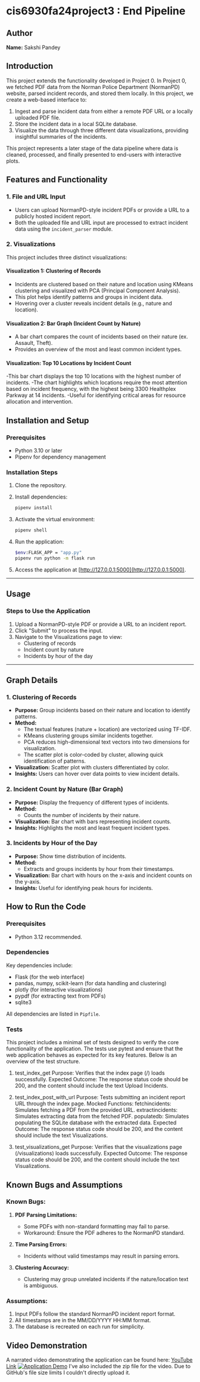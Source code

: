 # cis6930fa24project3 : End Pipeline

## Author
**Name:** Sakshi Pandey

## Introduction
This project extends the functionality developed in Project 0. In Project 0, we fetched PDF data from the Norman Police Department (NormanPD) website, parsed incident records, and stored them locally. In this project, we create a web-based interface to:

1. Ingest and parse incident data from either a remote PDF URL or a locally uploaded PDF file.
2. Store the incident data in a local SQLite database.
3. Visualize the data through three different data visualizations, providing insightful summaries of the incidents.

This project represents a later stage of the data pipeline where data is cleaned, processed, and finally presented to end-users with interactive plots.

## **Features and Functionality**

### **1. File and URL Input**
- Users can upload NormanPD-style incident PDFs or provide a URL to a publicly hosted incident report.
- Both the uploaded file and URL input are processed to extract incident data using the `incident_parser` module.

### **2. Visualizations**
This project includes three distinct visualizations:

#### **Visualization 1: Clustering of Records**
- Incidents are clustered based on their nature and location using KMeans clustering and visualized with PCA (Principal Component Analysis).
- This plot helps identify patterns and groups in incident data.
- Hovering over a cluster reveals incident details (e.g., nature and location).

#### **Visualization 2: Bar Graph (Incident Count by Nature)**
- A bar chart compares the count of incidents based on their nature (ex. Assault, Theft).
- Provides an overview of the most and least common incident types.

#### **Visualization: Top 10 Locations by Incident Count**
-This bar chart displays the top 10 locations with the highest number of incidents.
-The chart highlights which locations require the most attention based on incident frequency, with the highest being 3300 Healthplex Parkway at 14 incidents.
-Useful for identifying critical areas for resource allocation and intervention.

## **Installation and Setup**

### **Prerequisites**
- Python 3.10 or later
- Pipenv for dependency management

### **Installation Steps**
1. Clone the repository.

2. Install dependencies:
   ```bash
   pipenv install
   ```

3. Activate the virtual environment:
   ```bash
   pipenv shell
   ```

4. Run the application:
   ```bash
   $env:FLASK_APP = "app.py"  
   pipenv run python -m flask run
   ```

5. Access the application at [http://127.0.0.1:5000](http://127.0.0.1:5000).

---

## **Usage**

### **Steps to Use the Application**
1. Upload a NormanPD-style PDF or provide a URL to an incident report.
2. Click "Submit" to process the input.
3. Navigate to the Visualizations page to view:
   - Clustering of records
   - Incident count by nature
   - Incidents by hour of the day

---

## **Graph Details**

### **1. Clustering of Records**
- **Purpose:** Group incidents based on their nature and location to identify patterns.
- **Method:**
  - The textual features (nature + location) are vectorized using TF-IDF.
  - KMeans clustering groups similar incidents together.
  - PCA reduces high-dimensional text vectors into two dimensions for visualization.
  - The scatter plot is color-coded by cluster, allowing quick identification of patterns.
- **Visualization:** Scatter plot with clusters differentiated by color.
- **Insights:** Users can hover over data points to view incident details.

### **2. Incident Count by Nature (Bar Graph)**
- **Purpose:** Display the frequency of different types of incidents.
- **Method:**
  - Counts the number of incidents by their nature.
- **Visualization:** Bar chart with bars representing incident counts.
- **Insights:** Highlights the most and least frequent incident types.

### **3. Incidents by Hour of the Day**
- **Purpose:** Show time distribution of incidents.
- **Method:**
  - Extracts and groups incidents by hour from their timestamps.
- **Visualization:** Bar chart with hours on the x-axis and incident counts on the y-axis.
- **Insights:** Useful for identifying peak hours for incidents.

## How to Run the Code

### Prerequisites
- Python 3.12 recommended.

### Dependencies
Key dependencies include:
- Flask (for the web interface)
- pandas, numpy, scikit-learn (for data handling and clustering)
- plotly (for interactive visualizations)
- pypdf (for extracting text from PDFs)
- sqlite3 

All dependencies are listed in `Pipfile`.
### Tests
This project includes a minimal set of tests designed to verify the core functionality of the application. The tests use pytest and ensure that the web application behaves as expected for its key features. Below is an overview of the test structure. 

1. test_index_get
Purpose: Verifies that the index page (/) loads successfully.
Expected Outcome: The response status code should be 200, and the content should include the text Upload Incidents.

2. test_index_post_with_url
Purpose: Tests submitting an incident report URL through the index page.
Mocked Functions:
fetchincidents: Simulates fetching a PDF from the provided URL.
extractincidents: Simulates extracting data from the fetched PDF.
populatedb: Simulates populating the SQLite database with the extracted data.
Expected Outcome: The response status code should be 200, and the content should include the text Visualizations.

3. test_visualizations_get
Purpose: Verifies that the visualizations page (/visualizations) loads successfully.
Expected Outcome: The response status code should be 200, and the content should include the text Visualizations.

## **Known Bugs and Assumptions**

### **Known Bugs:**
1. **PDF Parsing Limitations:**
   - Some PDFs with non-standard formatting may fail to parse.
   - Workaround: Ensure the PDF adheres to the NormanPD standard.

2. **Time Parsing Errors:**
   - Incidents without valid timestamps may result in parsing errors.

3. **Clustering Accuracy:**
   - Clustering may group unrelated incidents if the nature/location text is ambiguous.

### **Assumptions:**
1. Input PDFs follow the standard NormanPD incident report format.
2. All timestamps are in the MM/DD/YYYY HH:MM format.
3. The database is recreated on each run for simplicity.

## **Video Demonstration**
A narrated video demonstrating the application can be found here: [YouTube Link](https://youtu.be/Yc0PIYjrZx8)
[![Application Demo](https://img.youtube.com/vi/Yc0PIYjrZx8/0.jpg)](https://youtu.be/Yc0PIYjrZx8)
I've also included the zip file for the video. Due to GitHub's file size limits I couldn't directly upload it.


